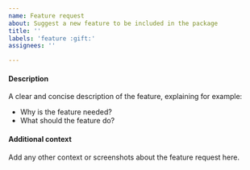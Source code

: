 ```yaml
---
name: Feature request
about: Suggest a new feature to be included in the package
title: ''
labels: 'feature :gift:'
assignees: ''

---
```



<!--
Before opening an issue:
* Check existing issues to avoid duplicates
* Use the [Discussions tab](https://github.com/plus-mobilitylab/netapy/discussions) instead of the Issues tab for ..
  * .. questions you have about the package and its functionalities
  * .. broader ideas you want to share
  * .. examples you want to share about how you used the package
  * .. debates you want to start about certain components of the package
-->

#### Description
A clear and concise description of the feature, explaining for example:

- Why is the feature needed?
- What should the feature do?

#### Additional context
Add any other context or screenshots about the feature request here.
